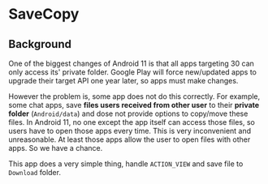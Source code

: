 # SaveCopy

## Background

One of the biggest changes of Android 11 is that all apps targeting 30 can only access its' private folder. Google Play will force new/updated apps to upgrade their target API one year later, so apps must make changes.

However the problem is, some app does not do this correctly. For example, some chat apps, save **files users received from other user** to their **private folder** (`Android/data`) and dose not provide options to copy/move these files. In Android 11, no one except the app itself can access those files, so users have to open those apps every time. This is very inconvenient and unreasonable. At least those apps allow the user to open files with other apps. So we have a chance.

This app does a very simple thing, handle `ACTION_VIEW` and save file to `Download` folder.